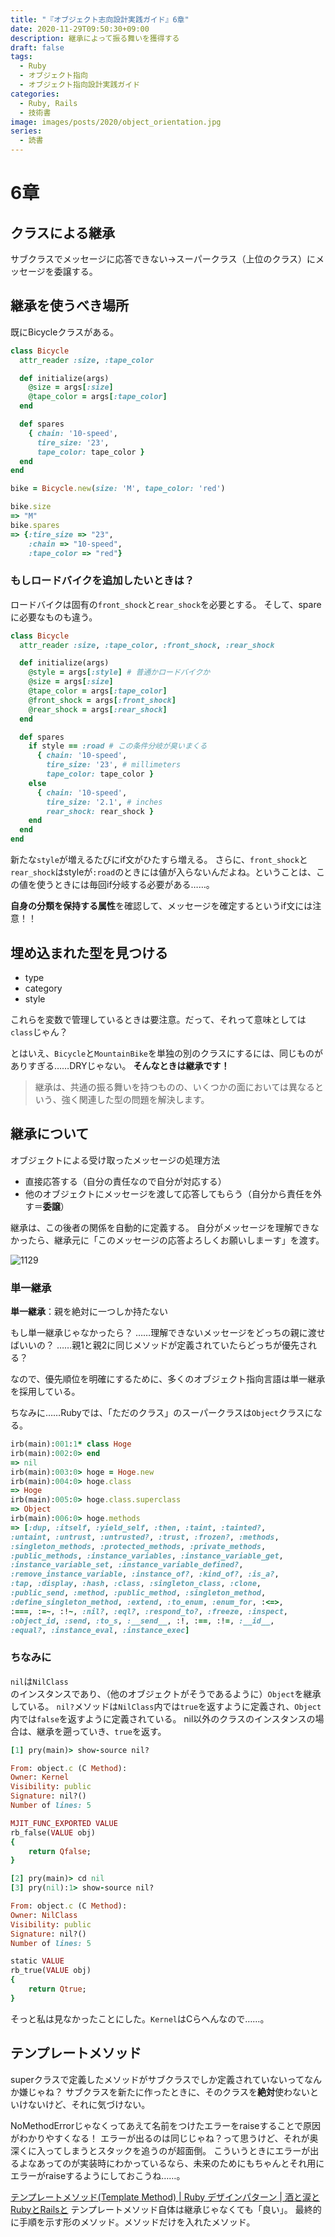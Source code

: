 ```yaml
---
title: "『オブジェクト志向設計実践ガイド』6章"
date: 2020-11-29T09:50:30+09:00
description: 継承によって振る舞いを獲得する
draft: false
tags:
  - Ruby
  - オブジェクト指向
  - オブジェクト指向設計実践ガイド
categories:
  - Ruby, Rails
  - 技術書
image: images/posts/2020/object_orientation.jpg
series:
  - 読書
---
```


# 6章

## クラスによる継承

サブクラスでメッセージに応答できない→スーパークラス（上位のクラス）にメッセージを委譲する。

## 継承を使うべき場所

既にBicycleクラスがある。

```rb
class Bicycle
  attr_reader :size, :tape_color

  def initialize(args)
    @size = args[:size]
    @tape_color = args[:tape_color]
  end

  def spares
    { chain: '10-speed',
      tire_size: '23',
      tape_color: tape_color }
  end
end

bike = Bicycle.new(size: 'M', tape_color: 'red')

bike.size
=> "M"
bike.spares
=> {:tire_size => "23",
    :chain => "10-speed",
    :tape_color => "red"}
```

### もしロードバイクを追加したいときは？

ロードバイクは固有の`front_shock`と`rear_shock`を必要とする。
そして、spareに必要なものも違う。

```rb:やべーコード..rb
class Bicycle
  attr_reader :size, :tape_color, :front_shock, :rear_shock

  def initialize(args)
    @style = args[:style] # 普通かロードバイクか
    @size = args[:size]
    @tape_color = args[:tape_color]
    @front_shock = args[:front_shock]
    @rear_shock = args[:rear_shock]
  end

  def spares
    if style == :road # この条件分岐が臭いまくる
      { chain: '10-speed',
        tire_size: '23', # millimeters
        tape_color: tape_color }
    else
      { chain: '10-speed',
        tire_size: '2.1', # inches
        rear_shock: rear_shock }
    end
  end
end
```

新たな`style`が増えるたびにif文がひたすら増える。
さらに、`front_shock`と`rear_shock`はstyleが`:road`のときには値が入らないんだよね。ということは、この値を使うときには毎回if分岐する必要がある……。

**自身の分類を保持する属性**を確認して、メッセージを確定するというif文には注意！！


## 埋め込まれた型を見つける

- type
- category
- style

これらを変数で管理しているときは要注意。だって、それって意味としては`class`じゃん？

とはいえ、`Bicycle`と`MountainBike`を単独の別のクラスにするには、同じものがありすぎる……DRYじゃない。
**そんなときは継承です！**

> 継承は、共通の振る舞いを持つものの、いくつかの面においては異なるという、強く関連した型の問題を解決します。


## 継承について

オブジェクトによる受け取ったメッセージの処理方法

- 直接応答する（自分の責任なので自分が対応する）
- 他のオブジェクトにメッセージを渡して応答してもらう（自分から責任を外す＝**委譲**）

継承は、この後者の関係を自動的に定義する。
自分がメッセージを理解できなかったら、継承元に「このメッセージの応答よろしくお願いしまーす」を渡す。

![1129](/images/posts/2020/1129.png)

### 単一継承

**単一継承**：親を絶対に一つしか持たない

もし単一継承じゃなかったら？
……理解できないメッセージをどっちの親に渡せばいいの？
……親1と親2に同じメソッドが定義されていたらどっちが優先される？

なので、優先順位を明確にするために、多くのオブジェクト指向言語は単一継承を採用している。

ちなみに……Rubyでは、「ただのクラス」のスーパークラスは`Object`クラスになる。

```rb
irb(main):001:1* class Hoge
irb(main):002:0> end
=> nil
irb(main):003:0> hoge = Hoge.new
irb(main):004:0> hoge.class
=> Hoge
irb(main):005:0> hoge.class.superclass
=> Object
irb(main):006:0> hoge.methods
=> [:dup, :itself, :yield_self, :then, :taint, :tainted?, 
:untaint, :untrust, :untrusted?, :trust, :frozen?, :methods, 
:singleton_methods, :protected_methods, :private_methods, 
:public_methods, :instance_variables, :instance_variable_get, 
:instance_variable_set, :instance_variable_defined?, 
:remove_instance_variable, :instance_of?, :kind_of?, :is_a?, 
:tap, :display, :hash, :class, :singleton_class, :clone, 
:public_send, :method, :public_method, :singleton_method, 
:define_singleton_method, :extend, :to_enum, :enum_for, :<=>, 
:===, :=~, :!~, :nil?, :eql?, :respond_to?, :freeze, :inspect, 
:object_id, :send, :to_s, :__send__, :!, :==, :!=, :__id__, 
:equal?, :instance_eval, :instance_exec]
```


### ちなみに

`nil`は`NilClass`のインスタンスであり、（他のオブジェクトがそうであるように）`Object`を継承している。
`nil?`メソッドは`NilClass`内では`true`を返すように定義され、`Object`内では`false`を返すように定義されている。
nil以外のクラスのインスタンスの場合は、継承を遡っていき、`true`を返す。

```rb
[1] pry(main)> show-source nil?

From: object.c (C Method):
Owner: Kernel
Visibility: public
Signature: nil?()
Number of lines: 5

MJIT_FUNC_EXPORTED VALUE
rb_false(VALUE obj)
{
    return Qfalse;
}

[2] pry(main)> cd nil
[3] pry(nil):1> show-source nil?

From: object.c (C Method):
Owner: NilClass
Visibility: public
Signature: nil?()
Number of lines: 5

static VALUE
rb_true(VALUE obj)
{
    return Qtrue;
}
```

そっと私は見なかったことにした。`Kernel`はCらへんなので……。


## テンプレートメソッド

superクラスで定義したメソッドがサブクラスでしか定義されていないってなんか嫌じゃね？
サブクラスを新たに作ったときに、そのクラスを**絶対**使わないといけないけど、それに気づけない。

NoMethodErrorじゃなくってあえて名前をつけたエラーをraiseすることで原因がわかりやすくなる！
エラーが出るのは同じじゃね？って思うけど、それが奥深くに入ってしまうとスタックを追うのが超面倒。
こういうときにエラーが出るよなあってのが実装時にわかっているなら、未来のためにもちゃんとそれ用にエラーがraiseするようにしておこうね……。


[テンプレートメソッド\(Template Method\) \| Ruby デザインパターン \| 酒と涙とRubyとRailsと](https://morizyun.github.io/ruby/design-pattern-template-method.html)
テンプレートメソッド自体は継承じゃなくても「良い」。
最終的に手順を示す形のメソッド。メソッドだけを入れたメソッド。
